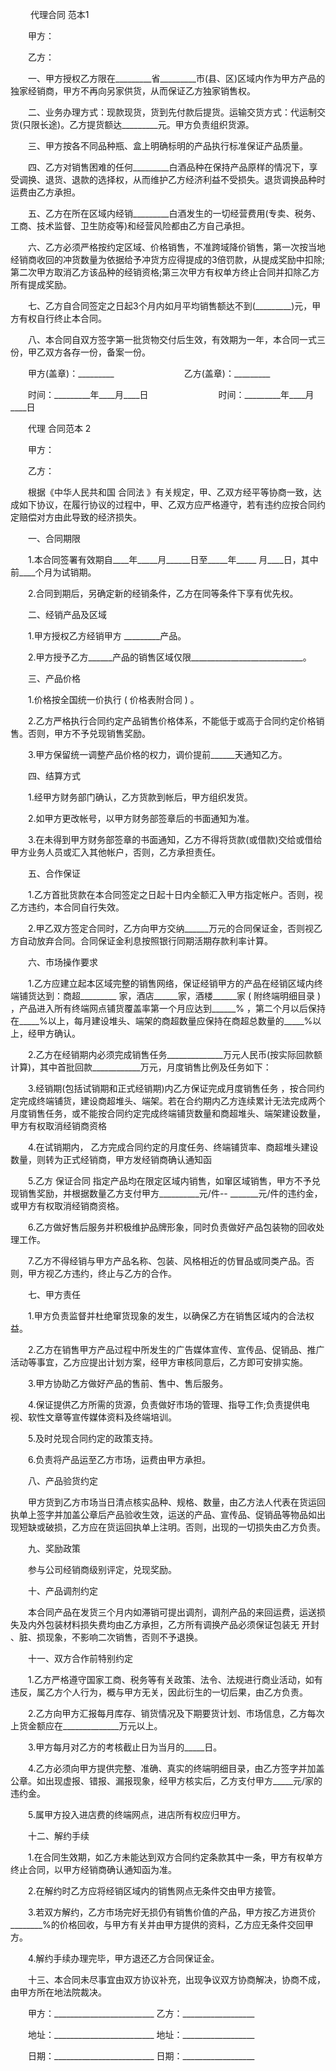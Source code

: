 
 　　
代理合同
范本1
 
 　　甲方：
 
 　　乙方：
 
 　　一、甲方授权乙方限在_________省_________市(县、区)区域内作为甲方产品的独家经销商，甲方不再向另家供货，从而保证乙方独家销售权。
 
 　　二、业务办理方式：现款现货，货到先付款后提货。运输交货方式：代运制交货(只限长途)。乙方提货额达_________元。甲方负责组织货源。
 
 　　三、甲方按各不同品种瓶、盒上明确标明的产品执行标准保证产品质量。
 
 　　四、乙方对销售困难的任何_________白酒品种在保持产品原样的情况下，享受调换、退货、退款的选择权，从而维护乙方经济利益不受损失。退货调换品种时运费由乙方承担。
 
 　　五、乙方在所在区域内经销_________白酒发生的一切经营费用(专卖、税务、工商、技术监督、卫生防疫等)和经营风险都由乙方自己承担。
 
 　　六、乙方必须严格按约定区域、价格销售，不准跨域降价销售，第一次按当地经销商收回的冲货数量为依据给予冲货方应得提成的3倍罚款，从提成奖励中扣除;第二次甲方取消乙方该品种的经销资格;第三次甲方有权单方终止合同并扣除乙方所有提成奖励。
 
 　　七、乙方自合同签定之日起3个月内如月平均销售额达不到(_________)元，甲方有权自行终止本合同。
 
 　　八、本合同自双方签字第一批货物交付后生效，有效期为一年，本合同一式三份，甲乙双方各存一份，备案一份。
 
 　　甲方(盖章)：_________　　　　　　　　乙方(盖章)：_________
 
 　　时间：_________年____月____日　　　　　　　　时间：_________年____月____日
 
 　　代理
合同范本
2
 
 　　甲方：
 
 　　乙方：
 
 　　根据《中华人民共和国
合同法
》有关规定，甲、乙双方经平等协商一致，达成如下协议，在履行协议的过程中，甲、乙双方应严格遵守，若有违约应按合同约定赔偿对方由此导致的经济损失。
 
 　　一、合同期限
 
 　　1.本合同签署有效期自____年_____月______日至_____年_____ 月____日，其中前____个月为试销期。
 
 　　2.合同到期后，另确定新的经销条件，乙方在同等条件下享有优先权。
 
 　　二、经销产品及区域
 
 　　1.甲方授权乙方经销甲方 _________产品。
 
 　　2.甲方授予乙方______产品的销售区域仅限____________________________。
 
 　　三、产品价格
 
 　　1.价格按全国统一价执行 ( 价格表附合同 ) 。
 
 　　2.乙方严格执行合同约定产品销售价格体系，不能低于或高于合同约定价格销售。否则，甲方不予兑现销售奖励。
 
 　　3.甲方保留统一调整产品价格的权力，调价提前______天通知乙方。
 
 　　四、结算方式
 
 　　1.经甲方财务部门确认，乙方货款到帐后，甲方组织发货。
 
 　　2.如甲方更改帐号，以甲方财务部签章后的书面通知为准。
 
 　　3.在未得到甲方财务部签章的书面通知，乙方不得将货款(或借款)交给或借给甲方业务人员或汇入其他帐户，否则，乙方承担责任。
 
 　　五、合作保证
 
 　　1.乙方首批货款在本合同签定之日起十日内全额汇入甲方指定帐户。否则，视乙方违约，本合同自行失效。
 
 　　2.甲乙双方签定合同时，乙方向甲方交纳______万元的合同保证金，否则视乙方自动放弃合同。合同保证金利息按照银行同期活期存款利率计算。
 
 　　六、市场操作要求
 
 　　1.乙方应建立起本区域完整的销售网络，保证经销甲方的产品在经销区域内终端铺货达到：商超_________ 家，酒店______家，酒楼______家 ( 附终端明细目录 ) ，产品进入所有终端网点铺货覆盖率第一个月应达到______% ，第二个月以后保持在_____%以上，每月建设堆头、端架的商超数量应保持在商超总数量的_____%以上，经甲方确认。
 
 　　2.乙方在经销期内必须完成销售任务______________万元人民币(按实际回款额计算)，其中首批回款____________万元，月度销售比例及任务如下：
 
 　　3.经销期(包括试销期和正式经销期)内乙方保证完成月度销售任务 ，按合同约定完成终端铺货，建设商超堆头、端架。若在合约期内乙方连续累计无法完成两个月度销售任务，或不能按合同约定完成终端铺货数量和商超堆头、端架建设数量，甲方有权取消经销商资格
 
 　　4.在试销期内， 乙方完成合同约定的月度任务、终端铺货率、商超堆头建设数量，则转为正式经销商，甲方发经销商确认通知函
 
 　　5.乙方
保证合同
指定产品均在限定区域内销售，如窜区域销售，甲方不予兑现销售奖励，并根据数量乙方支付甲方__________元/件-- _______元/件的违约金，或甲方有权取消经销商资格。
 
 　　6.乙方做好售后服务并积极维护品牌形象，同时负责做好产品包装物的回收处理工作。
 
 　　7.乙方不得经销与甲方产品名称、包装、风格相近的仿冒品或同类产品。否则，甲方视乙方违约，终止与乙方的合作。
 
 　　七、甲方责任
 
 　　1.甲方负责监督并杜绝窜货现象的发生，以确保乙方在销售区域内的合法权益。
 
 　　2.乙方在销售甲方产品过程中所发生的广告媒体宣传、宣传品、促销品、推广活动等事宜，乙方应提出计划方案，经甲方审核同意后，乙方即可安排实施。
 
 　　3.甲方协助乙方做好产品的售前、售中、售后服务。
 
 　　4.保证提供乙方所需的货源，负责做好市场的管理、指导工作;负责提供电视、软性文章等宣传媒体资料及终端培训。
 
 　　5.及时兑现合同约定的政策支持。
 
 　　6.负责将产品运至乙方市场，运费由甲方承担。
 
 　　八、产品验货约定
 
 　　甲方货到乙方市场当日清点核实品种、规格、数量，由乙方法人代表在货运回执单上签字并加盖公章后产品验收生效，运送的产品、宣传品、促销品等物品如出现短缺或破损，乙方应在货运回执单上注明。否则，出现的一切损失由乙方负责。
 
 　　九、奖励政策
 
 　　参与公司经销商级别评定，兑现奖励。
 
 　　十、产品调剂约定
 
 　　本合同产品在发货三个月内如滞销可提出调剂，调剂产品的来回运费，运送损失及内外包装材料损失费均由乙方承担，乙方所有调换产品必须保证包装无
开封
、脏、损现象，不影响二次销售，否则不予退换。
 
 　　十一、双方合作前特别约定
 
 　　1.乙方严格遵守国家工商、税务等有关政策、法令、法规进行商业活动，如有违反，属乙方个人行为，概与甲方无关，因此衍生的一切后果，由乙方负责。
 
 　　2.乙方向甲方汇报每月库存、销货情况及下期要货计划、市场信息，乙方每次上货金额应在______________万元以上。
 
 　　3.甲方每月对乙方的考核截止日为当月的_____日。
 
 　　4.乙方必须向甲方提供完整、准确、真实的终端明细目录，由乙方签字并加盖公章。如出现虚报、错报、漏报现象，经甲方核实后，乙方支付甲方_____元/家的违约金。
 
 　　5.属甲方投入进店费的终端网点，进店所有权应归甲方。
 
 　　十二、解约手续
 
 　　1.在合同生效期，如乙方未能达到双方合同约定条款其中一条，甲方有权单方终止合同，以甲方经销商确认通知函为准。
 
 　　2.在解约时乙方应将经销区域内的销售网点无条件交由甲方接管。
 
 　　3.若双方解约，乙方市场完好无损仍有销售价值的产品，甲方按乙方进货价________%的价格回收，与甲方有关并由甲方提供的资料，乙方应无条件交回甲方。
 
 　　4.解约手续办理完毕，甲方退还乙方合同保证金。
 
 　　十三、本合同未尽事宜由双方协议补充，出现争议双方协商解决，协商不成，由甲方所在地法院裁决。
 
 　　甲方：_________________________ 乙方：__________________
 
 　　地址：_________________________ 地址：__________________
 
 　　日期：_________________________ 日期：__________________
 
 

 
 
 
 
 
  


  
 

  


  


  
 
 
 
 


